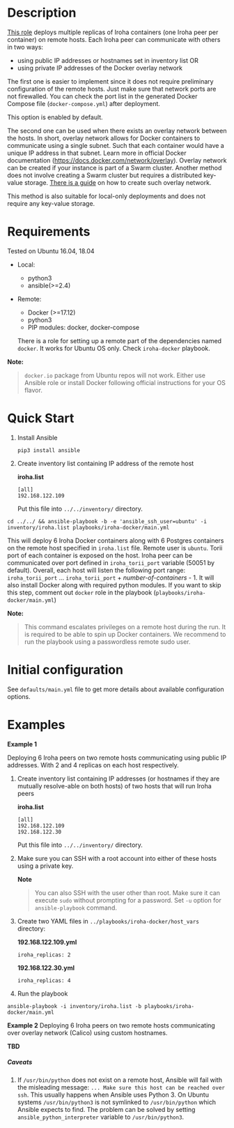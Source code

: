 # Description
[This role](https://github.com/hyperledger/iroha/tree/master/deploy/ansible/roles/iroha-docker) deploys multiple replicas of Iroha containers (one Iroha peer per container) on remote hosts. Each Iroha peer can communicate with others in two ways:
  - using public IP addresses or hostnames set in inventory list OR
  - using private IP addresses of the Docker overlay network

The first one is easier to implement since it does not require preliminary configuration of the remote hosts. Just make sure that network ports are not firewalled. You can check the port list in the generated Docker Compose file (`docker-compose.yml`) after deployment.

This option is enabled by default.

The second one can be used when there exists an overlay network between the hosts. In short, overlay network allows for Docker containers to communicate using a single subnet. Such that each container would have a unique IP address in that subnet. Learn more in official Docker documentation (https://docs.docker.com/network/overlay). Overlay network can be created if your instance is part of a Swarm cluster. Another method does not involve creating a Swarm cluster but requires a distributed key-value storage. [There is a guide](https://docker-k8s-lab.readthedocs.io/en/latest/docker/docker-etcd.html) on how to create such overlay network.

This method is also suitable for local-only deployments and does not require any key-value storage.

# Requirements
  Tested on Ubuntu 16.04, 18.04
  - Local:
    - python3
    - ansible(>=2.4)
  - Remote:
    - Docker (>=17.12)
    - python3
    - PIP modules: docker, docker-compose

    There is a role for setting up a remote part of the dependencies named `docker`. It works for Ubuntu OS only. Check `iroha-docker` playbook.

**Note:**
> `docker.io` package from Ubuntu repos will not work. Either use Ansible role or install Docker following official instructions for your OS flavor.

# Quick Start
1. Install Ansible
    ```
    pip3 install ansible
    ```
2. Create inventory list containing IP address of the remote host

    **iroha.list**
    ```
    [all]
    192.168.122.109
    ```

    Put this file into `../../inventory/` directory.

`cd ../../ && ansible-playbook -b -e 'ansible_ssh_user=ubuntu' -i inventory/iroha.list playbooks/iroha-docker/main.yml`

This will deploy 6 Iroha Docker containers along with 6 Postgres containers on the remote host specified in `iroha.list` file. Remote user is `ubuntu`. Torii port of each container is exposed on the host. Iroha peer can be communicated over port defined in `iroha_torii_port` variable (50051 by default). Overall, each host will listen the following port range: `iroha_torii_port` ... `iroha_torii_port` + *number-of-containers* - 1.
It will also install Docker along with required python modules. If you want to skip this step, comment out `docker` role in the playbook (`playbooks/iroha-docker/main.yml`)

**Note:**
> This command escalates privileges on a remote host during the run. It is required to be able to spin up Docker containers. We recommend to run the playbook using a passwordless remote sudo user.

# Initial configuration

See `defaults/main.yml` file to get more details about available configuration options.

# Examples
**Example 1**
<!-- TODO: Cover more example cases -->
Deploying 6 Iroha peers on two remote hosts communicating using public IP addresses. With 2 and 4 replicas on each host respectively.

1. Create inventory list containing IP addresses (or hostnames if they are mutually resolve-able on both hosts) of two hosts that will run Iroha peers

    **iroha.list**
    ```
    [all]
    192.168.122.109
    192.168.122.30
    ```

    Put this file into `../../inventory/` directory.
2. Make sure you can SSH with a root account into either of these hosts using a private key.

    **Note**
    > You can also SSH with the user other than root. Make sure it can execute `sudo` without prompting for a password. Set `-u` option for `ansible-playbook` command.

3. Create two YAML files in `../playbooks/iroha-docker/host_vars` directory:

    **192.168.122.109.yml**
    ```
    iroha_replicas: 2
    ```

    **192.168.122.30.yml**
    ```
    iroha_replicas: 4
    ```

4. Run the playbook
```
ansible-playbook -i inventory/iroha.list -b playbooks/iroha-docker/main.yml
```

**Example 2**
Deploying 6 Iroha peers on two remote hosts communicating over overlay network (Calico) using custom hostnames.

**TBD**

##### Caveats
1. If `/usr/bin/python` does not exist on a remote host, Ansible will fail with the misleading message: `... Make sure this host can be reached over ssh`. This usually happens when Ansible uses Python 3. On Ubuntu systems `/usr/bin/python3` is not symlinked to `/usr/bin/python` which Ansible expects to find. The problem can be solved by setting `ansible_python_interpreter` variable to `/usr/bin/python3`.
